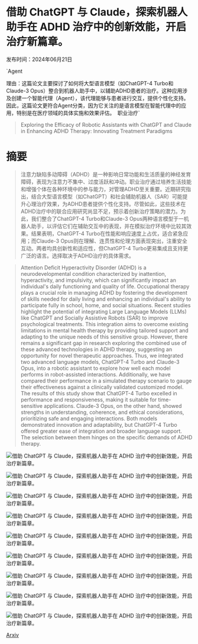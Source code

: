 # 借助 ChatGPT 与 Claude，探索机器人助手在 ADHD 治疗中的创新效能，开启治疗新篇章。

发布时间：2024年06月21日

`Agent

理由：这篇论文主要探讨了如何将大型语言模型（如ChatGPT-4 Turbo和Claude-3 Opus）整合到机器人助手中，以辅助ADHD患者的治疗。这种应用涉及创建一个智能代理（Agent），该代理能够与患者进行交互，提供个性化支持。因此，这篇论文更符合Agent分类，因为它关注的是语言模型在智能代理中的应用，特别是在医疗领域的具体实施和效果评估。` `职业治疗`

> Exploring the Efficacy of Robotic Assistants with ChatGPT and Claude in Enhancing ADHD Therapy: Innovating Treatment Paradigms

# 摘要

> 注意力缺陷多动障碍（ADHD）是一种影响日常功能和生活质量的神经发育障碍，表现为注意力不集中、过度活跃和冲动。职业治疗通过培养生活技能和增强个体在各种环境中的参与能力，对管理ADHD至关重要。近期研究指出，结合大型语言模型（如ChatGPT）和社会辅助机器人（SAR）可能提升心理治疗效果，为ADHD患者提供个性化支持。尽管如此，这些技术在ADHD治疗中的联合应用研究尚显不足，预示着创新治疗策略的潜力。为此，我们整合了ChatGPT-4 Turbo和Claude-3 Opus两种语言模型于一机器人助手，以评估它们在辅助交互中的表现，并在模拟治疗环境中比较其效果。结果表明，ChatGPT-4 Turbo在性能和响应速度上占优，适合紧急应用；而Claude-3 Opus则在理解、连贯性和伦理方面表现突出，注重安全互动。两者均具创新性和适应性，但ChatGPT-4 Turbo更易集成且支持更广泛的语言。选择取决于ADHD治疗的具体需求。

> Attention Deficit Hyperactivity Disorder (ADHD) is a neurodevelopmental condition characterized by inattention, hyperactivity, and impulsivity, which can significantly impact an individual's daily functioning and quality of life. Occupational therapy plays a crucial role in managing ADHD by fostering the development of skills needed for daily living and enhancing an individual's ability to participate fully in school, home, and social situations. Recent studies highlight the potential of integrating Large Language Models (LLMs) like ChatGPT and Socially Assistive Robots (SAR) to improve psychological treatments. This integration aims to overcome existing limitations in mental health therapy by providing tailored support and adapting to the unique needs of this sensitive group. However, there remains a significant gap in research exploring the combined use of these advanced technologies in ADHD therapy, suggesting an opportunity for novel therapeutic approaches.
  Thus, we integrated two advanced language models, ChatGPT-4 Turbo and Claude-3 Opus, into a robotic assistant to explore how well each model performs in robot-assisted interactions. Additionally, we have compared their performance in a simulated therapy scenario to gauge their effectiveness against a clinically validated customized model. The results of this study show that ChatGPT-4 Turbo excelled in performance and responsiveness, making it suitable for time-sensitive applications. Claude-3 Opus, on the other hand, showed strengths in understanding, coherence, and ethical considerations, prioritizing safe and engaging interactions. Both models demonstrated innovation and adaptability, but ChatGPT-4 Turbo offered greater ease of integration and broader language support. The selection between them hinges on the specific demands of ADHD therapy.

![借助 ChatGPT 与 Claude，探索机器人助手在 ADHD 治疗中的创新效能，开启治疗新篇章。](../../../paper_images/2406.15198/Previouswork.png)

![借助 ChatGPT 与 Claude，探索机器人助手在 ADHD 治疗中的创新效能，开启治疗新篇章。](../../../paper_images/2406.15198/gpt-claude-system-diagram.png)

![借助 ChatGPT 与 Claude，探索机器人助手在 ADHD 治疗中的创新效能，开启治疗新篇章。](../../../paper_images/2406.15198/robot.png)

![借助 ChatGPT 与 Claude，探索机器人助手在 ADHD 治疗中的创新效能，开启治疗新篇章。](../../../paper_images/2406.15198/Technicalvalidation.png)

![借助 ChatGPT 与 Claude，探索机器人助手在 ADHD 治疗中的创新效能，开启治疗新篇章。](../../../paper_images/2406.15198/01emotional.png)

![借助 ChatGPT 与 Claude，探索机器人助手在 ADHD 治疗中的创新效能，开启治疗新篇章。](../../../paper_images/2406.15198/02communication.png)

![借助 ChatGPT 与 Claude，探索机器人助手在 ADHD 治疗中的创新效能，开启治疗新篇章。](../../../paper_images/2406.15198/03engagement.png)

![借助 ChatGPT 与 Claude，探索机器人助手在 ADHD 治疗中的创新效能，开启治疗新篇章。](../../../paper_images/2406.15198/04adaptability.png)

![借助 ChatGPT 与 Claude，探索机器人助手在 ADHD 治疗中的创新效能，开启治疗新篇章。](../../../paper_images/2406.15198/05therapy.png)

[Arxiv](https://arxiv.org/abs/2406.15198)